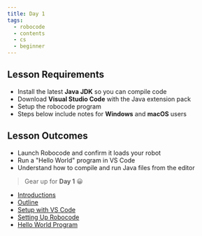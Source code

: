```yaml
---
title: Day 1
tags:
  - robocode
  - contents
  - cs
  - beginner
---
```


## Lesson Requirements

* Install the latest **Java JDK** so you can compile code
* Download **Visual Studio Code** with the Java extension pack
* Setup the robocode program
* Steps below include notes for **Windows** and **macOS** users

## Lesson Outcomes

* Launch Robocode and confirm it loads your robot
* Run a "Hello World" program in VS Code
* Understand how to compile and run Java files from the editor

> Gear up for **Day 1** 😀
- [Introductions](/robocode/Day-1/01_introductions)
- [Outline](/robocode/Day-1/02_outline)
- [Setup with VS Code](/robocode/Day-1/03_setup_vscode)
- [Setting Up Robocode](/robocode/Day-1/04_setting_up)
- [Hello World Program](/robocode/Day-1/05_hello_world)
